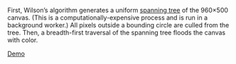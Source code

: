 First, Wilson’s algorithm generates a uniform [spanning tree](http://en.wikipedia.org/wiki/Spanning_tree) of the 960×500 canvas. (This is a computationally-expensive process and is run in a background worker.) All pixels outside a bounding circle are culled from the tree. Then, a breadth-first traversal of the spanning tree floods the canvas with color.

[Demo](http://oli-lane.co.uk/colourflood/)